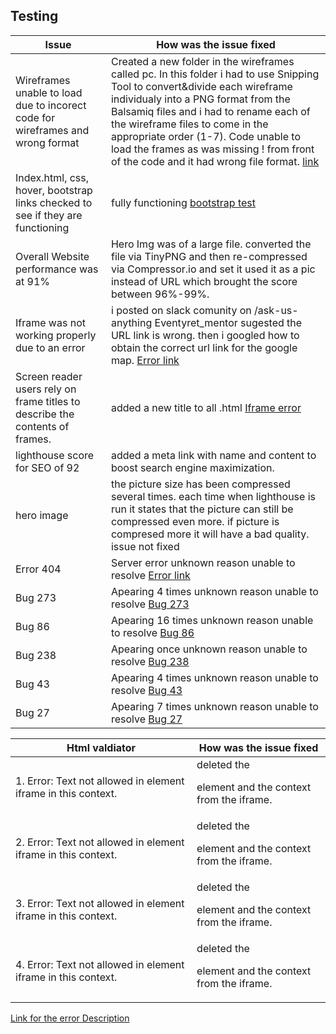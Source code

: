 ## Testing

**Issue**       |       **How was the issue fixed** 
----------------|-------------------------------------|
Wireframes unable to load due to incorect code for wireframes and wrong format | Created a new folder in the wireframes called pc. In this folder i had to use Snipping Tool to convert&divide each wireframe individualy into a PNG format from the Balsamiq files and i had to rename each of the wireframe files to come in the appropriate order (1-7). Code unable to load the frames as was missing ! from front of the code and it had wrong file format. [link](/assets/testings/PNG.PNG)
Index.html, css, hover, bootstrap links checked to see if they are functioning | fully functioning [bootstrap test](/assets/testings/links.PNG)
Overall Website performance was at 91% | Hero Img was of a large file. converted the file via TinyPNG and then re-compressed via Compressor.io and set it used it as a pic instead of URL which brought the score between 96%-99%.
Iframe was not working properly due to an error | i posted on slack comunity on /ask-us-anything Eventyret_mentor sugested the URL link is wrong. then i googled how to obtain the correct url link for the google map. [Error link](/assets/testings/error1-iframe.PNG)
Screen reader users rely on frame titles to describe the contents of frames. | added a new title to all .html [Iframe error](/assets/testings/html-iframe.PNG)
lighthouse score for SEO of 92 | added a meta link with name and content to boost search engine maximization.
hero image | the picture size has been compressed several times. each time when lighthouse is run it states that the picture can still be compressed even more. if picture is compresed more it will have a bad quality. issue not fixed
Error 404 | Server error unknown reason unable to resolve [Error link](/assets/testings/server-error.PNG)
Bug 273 | Apearing 4 times unknown reason unable to resolve [Bug 273](/assts/testings/bug273.PNG)
Bug 86 | Apearing 16 times unknown reason unable to resolve [Bug 86](/assts/testings/bug86.PNG)
Bug 238 | Apearing once unknown reason unable to resolve [Bug 238](/assts/testings/bug238.PNG)
Bug 43 | Apearing 4 times unknown reason unable to resolve [Bug 43](/assts/testings/bug43.PNG)
Bug 27 | Apearing 7 times unknown reason unable to resolve [Bug 27](/assts/testings/bug27.PNG)







**Html valdiator**  | **How was the issue fixed** 
--------------------|----------------------------|
1. Error: Text not allowed in element iframe in this context.| deleted the <p> element and the context from the iframe.
2. Error: Text not allowed in element iframe in this context. | deleted the <p> element and the context from the iframe.
3. Error: Text not allowed in element iframe in this context. | deleted the <p> element and the context from the iframe.
4. Error: Text not allowed in element iframe in this context. | deleted the <p> element and the context from the iframe.
[Link for the error Description](/assets/testings/html-classes.PNG)
